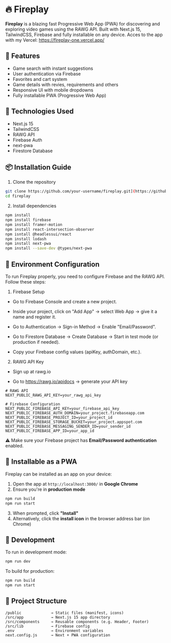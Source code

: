 # 🔥 Fireplay

**Fireplay** is a blazing fast Progressive Web App (PWA) for discovering and exploring video games using the RAWG API. Built with Next.js 15, TailwindCSS, Firebase and fully installable on any device.
Acces to the app with my Vercel: https://fireplay-one.vercel.app/

## 🚀 Features

* Game search with instant suggestions
* User authentication via Firebase
* Favorites and cart system
* Game details with revies, requirements and others
* Responsive UI with mobile dropdowns
* Fully installable PWA (Progressive Web App)

## 🧩 Technologies Used

* Next.js 15
* TailwindCSS
* RAWG API
* Firebase Auth
* next-pwa
* Firestore Database

## 📦 Installation Guide

1. Clone the repository

```bash
git clone https://github.com/your-username/fireplay.git](https://github.com/alexiaruegut/fireplay
cd fireplay
```

2. Install dependencies

```bash
npm install
npm install firebase
npm install framer-motion
npm install react-intersection-observer
npm isntall @headlessui/react
npm install lodash
npm install next-pwa
npm install --save-dev @types/next-pwa
```

## 🔐 Environment Configuration

To run Fireplay properly, you need to configure Firebase and the RAWG API. Follow these steps:
1. Firebase Setup
* Go to Firebase Console and create a new project.

* Inside your project, click on "Add App" → select Web App → give it a name and register it.

* Go to Authentication → Sign-in Method → Enable "Email/Password".

* Go to Firestore Database → Create Database → Start in test mode (or production if needed).

* Copy your Firebase config values (apiKey, authDomain, etc.).

2. RAWG API Key
* Sign up at rawg.io

* Go to https://rawg.io/apidocs → generate your API key

```env
# RAWG API
NEXT_PUBLIC_RAWG_API_KEY=your_rawg_api_key

# Firebase Configuration
NEXT_PUBLIC_FIREBASE_API_KEY=your_firebase_api_key
NEXT_PUBLIC_FIREBASE_AUTH_DOMAIN=your_project.firebaseapp.com
NEXT_PUBLIC_FIREBASE_PROJECT_ID=your_project_id
NEXT_PUBLIC_FIREBASE_STORAGE_BUCKET=your_project.appspot.com
NEXT_PUBLIC_FIREBASE_MESSAGING_SENDER_ID=your_sender_id
NEXT_PUBLIC_FIREBASE_APP_ID=your_app_id
```

⚠️ Make sure your Firebase project has **Email/Password authentication** enabled.

## 📲 Installable as a PWA

Fireplay can be installed as an app on your device:

1. Open the app at `http://localhost:3000/` in **Google Chrome**
2. Ensure you're in **production mode**

```bash
npm run build
npm run start
```

3. When prompted, click **"Install"**
4. Alternatively, click the **install icon** in the browser address bar (on Chrome)

## 🧪 Development

To run in development mode:

```bash
npm run dev
```

To build for production:

```bash
npm run build
npm run start
```

## 📁 Project Structure

```
/public             → Static files (manifest, icons)
/src/app            → Next.js 15 app directory
/src/components     → Reusable components (e.g. Header, Footer)
/src/lib            → Firebase config
.env                → Environment variables
next.config.js      → Next + PWA configuration
```
